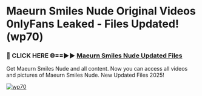 # Maeurn Smiles Nude Original Videos 0nlyFans Leaked - Files Updated! (wp70)

<h3>🔴 CLICK HERE 🌐==►► <a href="https://tinyurl.com/52m3yx9h" rel="nofollow">Maeurn Smiles Nude Updated Files</a></h3>

Get Maeurn Smiles Nude and all content. Now you can access all videos and pictures of Maeurn Smiles Nude. New Updated Files 2025!

[![wp70](https://i.imgur.com/TnHtlc8.gif)](https://tinyurl.com/52m3yx9h)
